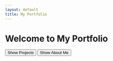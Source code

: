 ```yaml
---
layout: default
title: My Portfolio
---
```


# Welcome to My Portfolio

<p>
  <button onclick="document.getElementById('box1').style.display='block'; document.getElementById('box2').style.display='none';">
    Show Projects
  </button>

  <button onclick="document.getElementById('box2').style.display='block'; document.getElementById('box1').style.display='none';">
    Show About Me
  </button>
</p>

<div id="box1" style="display:none;">
  <h2>Projects</h2>
  <ul>
    <li>AI Chatbot</li>
    <li>Educational App</li>
    <li>Game in Python</li>
  </ul>
</div>

<div id="box2" style="display:none;">
  <h2>About Me</h2>
  <p>I am a Montessori educator turned software engineer passionate about purpose-driven tech.</p>
</div>

